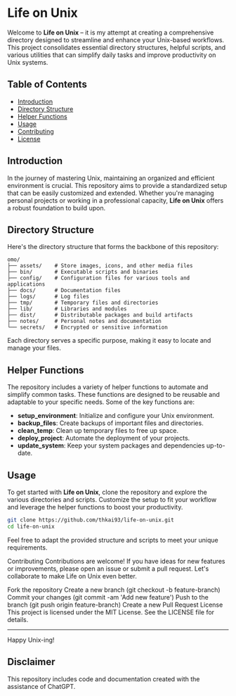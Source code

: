 # Life on Unix

Welcome to **Life on Unix** – it is my attempt at creating a comprehensive directory designed to streamline and enhance your Unix-based workflows. This project consolidates essential directory structures, helpful scripts, and various utilities that can simplify daily tasks and improve productivity on Unix systems.

## Table of Contents

- [Introduction](#introduction)
- [Directory Structure](#directory-structure)
- [Helper Functions](#helper-functions)
- [Usage](#usage)
- [Contributing](#contributing)
- [License](#license)

## Introduction

In the journey of mastering Unix, maintaining an organized and efficient environment is crucial. This repository aims to provide a standardized setup that can be easily customized and extended. Whether you're managing personal projects or working in a professional capacity, **Life on Unix** offers a robust foundation to build upon.

## Directory Structure

Here's the directory structure that forms the backbone of this repository:
```plaintext
omo/
├── assets/    # Store images, icons, and other media files
├── bin/       # Executable scripts and binaries
├── config/    # Configuration files for various tools and applications
├── docs/      # Documentation files
├── logs/      # Log files
├── tmp/       # Temporary files and directories
├── lib/       # Libraries and modules
├── dist/      # Distributable packages and build artifacts
├── notes/     # Personal notes and documentation
└── secrets/   # Encrypted or sensitive information
```
Each directory serves a specific purpose, making it easy to locate and manage your files.

## Helper Functions

The repository includes a variety of helper functions to automate and simplify common tasks. These functions are designed to be reusable and adaptable to your specific needs. Some of the key functions are:

- **setup_environment**: Initialize and configure your Unix environment.
- **backup_files**: Create backups of important files and directories.
- **clean_temp**: Clean up temporary files to free up space.
- **deploy_project**: Automate the deployment of your projects.
- **update_system**: Keep your system packages and dependencies up-to-date.

## Usage

To get started with **Life on Unix**, clone the repository and explore the various directories and scripts. Customize the setup to fit your workflow and leverage the helper functions to boost your productivity.

```bash
git clone https://github.com/thkai93/life-on-unix.git
cd life-on-unix
```

Feel free to adapt the provided structure and scripts to meet your unique requirements.

Contributing
Contributions are welcome! If you have ideas for new features or improvements, please open an issue or submit a pull request. Let's collaborate to make Life on Unix even better.

Fork the repository
Create a new branch (git checkout -b feature-branch)
Commit your changes (git commit -am 'Add new feature')
Push to the branch (git push origin feature-branch)
Create a new Pull Request
License
This project is licensed under the MIT License. See the LICENSE file for details.

--- 

Happy Unix-ing!

## Disclaimer

This repository includes code and documentation created with the assistance of ChatGPT.

